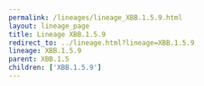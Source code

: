```yaml
---
permalink: /lineages/lineage_XBB.1.5.9.html
layout: lineage_page
title: Lineage XBB.1.5.9
redirect_to: ../lineage.html?lineage=XBB.1.5.9
lineage: XBB.1.5.9
parent: XBB.1.5
children: ['XBB.1.5.9']
---
```

